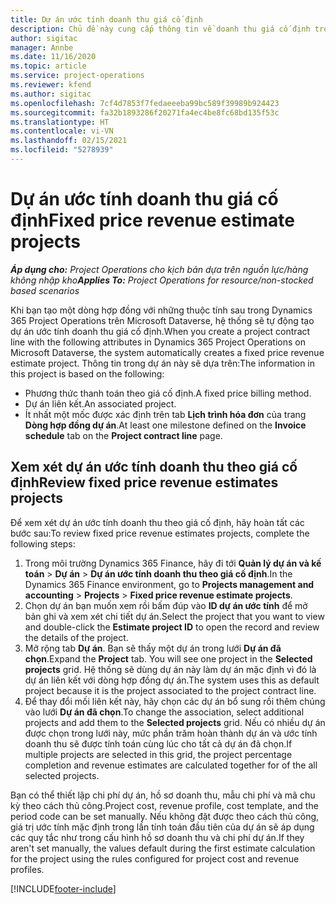 ```yaml
---
title: Dự án ước tính doanh thu giá cố định
description: Chủ đề này cung cấp thông tin về doanh thu giá cố định trong dự án.
author: sigitac
manager: Annbe
ms.date: 11/16/2020
ms.topic: article
ms.service: project-operations
ms.reviewer: kfend
ms.author: sigitac
ms.openlocfilehash: 7cf4d7853f7fedaeeeba99bc589f39989b924423
ms.sourcegitcommit: fa32b1893286f20271fa4ec4be8fc68bd135f53c
ms.translationtype: HT
ms.contentlocale: vi-VN
ms.lasthandoff: 02/15/2021
ms.locfileid: "5278939"
---
```

# <a name="fixed-price-revenue-estimate-projects"></a><span data-ttu-id="43547-103">Dự án ước tính doanh thu giá cố định</span><span class="sxs-lookup"><span data-stu-id="43547-103">Fixed price revenue estimate projects</span></span> 

<span data-ttu-id="43547-104">_**Áp dụng cho:** Project Operations cho kịch bản dựa trên nguồn lực/hàng không nhập kho_</span><span class="sxs-lookup"><span data-stu-id="43547-104">_**Applies To:** Project Operations for resource/non-stocked based scenarios_</span></span>

<span data-ttu-id="43547-105">Khi bạn tạo một dòng hợp đồng với những thuộc tính sau trong Dynamics 365 Project Operations trên Microsoft Dataverse, hệ thống sẽ tự động tạo dự án ước tính doanh thu giá cố định.</span><span class="sxs-lookup"><span data-stu-id="43547-105">When you create a project contract line with the following attributes in Dynamics 365 Project Operations on Microsoft Dataverse, the system automatically creates a fixed price revenue estimate project.</span></span> <span data-ttu-id="43547-106">Thông tin trong dự án này sẽ dựa trên:</span><span class="sxs-lookup"><span data-stu-id="43547-106">The information in this project is based on the following:</span></span>

  - <span data-ttu-id="43547-107">Phương thức thanh toán theo giá cố định.</span><span class="sxs-lookup"><span data-stu-id="43547-107">A fixed price billing method.</span></span>
  - <span data-ttu-id="43547-108">Dự án liên kết.</span><span class="sxs-lookup"><span data-stu-id="43547-108">An associated project.</span></span>
  - <span data-ttu-id="43547-109">Ít nhất một mốc được xác định trên tab **Lịch trình hóa đơn** của trang **Dòng hợp đồng dự án**.</span><span class="sxs-lookup"><span data-stu-id="43547-109">At least one milestone defined on the **Invoice schedule** tab on the **Project contract line** page.</span></span>

## <a name="review-fixed-price-revenue-estimates-projects"></a><span data-ttu-id="43547-110">Xem xét dự án ước tính doanh thu theo giá cố định</span><span class="sxs-lookup"><span data-stu-id="43547-110">Review fixed price revenue estimates projects</span></span>
<span data-ttu-id="43547-111">Để xem xét dự án ước tính doanh thu theo giá cố định, hãy hoàn tất các bước sau:</span><span class="sxs-lookup"><span data-stu-id="43547-111">To review fixed price revenue estimates projects, complete the following steps:</span></span>

1. <span data-ttu-id="43547-112">Trong môi trường Dynamics 365 Finance, hãy đi tới **Quản lý dự án và kế toán** > **Dự án** > **Dự án ước tính doanh thu theo giá cố định**.</span><span class="sxs-lookup"><span data-stu-id="43547-112">In the Dynamics 365 Finance environment, go to **Projects management and accounting** > **Projects** > **Fixed price revenue estimate projects**.</span></span>
2. <span data-ttu-id="43547-113">Chọn dự án bạn muốn xem rồi bấm đúp vào **ID dự án ước tính** để mở bản ghi và xem xét chi tiết dự án.</span><span class="sxs-lookup"><span data-stu-id="43547-113">Select the project that you want to view and double-click the **Estimate project ID** to open the record and review the details of the project.</span></span>
3. <span data-ttu-id="43547-114">Mở rộng tab **Dự án**. Bạn sẽ thấy một dự án trong lưới **Dự án đã chọn**.</span><span class="sxs-lookup"><span data-stu-id="43547-114">Expand the **Project** tab. You will see one project in the **Selected projects** grid.</span></span> <span data-ttu-id="43547-115">Hệ thống sẽ dùng dự án này làm dự án mặc định vì đó là dự án liên kết với dòng hợp đồng dự án.</span><span class="sxs-lookup"><span data-stu-id="43547-115">The system uses this as default project because it is the project associated to the project contract line.</span></span> 
4. <span data-ttu-id="43547-116">Để thay đổi mối liên kết này, hãy chọn các dự án bổ sung rồi thêm chúng vào lưới **Dự án đã chọn**.</span><span class="sxs-lookup"><span data-stu-id="43547-116">To change the association, select additional projects and add them to the **Selected projects** grid.</span></span> <span data-ttu-id="43547-117">Nếu có nhiều dự án được chọn trong lưới này, mức phần trăm hoàn thành dự án và ước tính doanh thu sẽ được tính toán cùng lúc cho tất cả dự án đã chọn.</span><span class="sxs-lookup"><span data-stu-id="43547-117">If multiple projects are selected in this grid, the project percentage completion and revenue estimates are calculated together for of the all selected projects.</span></span>

  <span data-ttu-id="43547-118">Bạn có thể thiết lập chi phí dự án, hồ sơ doanh thu, mẫu chi phí và mã chu kỳ theo cách thủ công.</span><span class="sxs-lookup"><span data-stu-id="43547-118">Project cost, revenue profile, cost template, and the period code can be set manually.</span></span> <span data-ttu-id="43547-119">Nếu không đặt được theo cách thủ công, giá trị ước tính mặc định trong lần tính toán đầu tiên của dự án sẽ áp dụng các quy tắc như trong cấu hình hồ sơ doanh thu và chi phí dự án.</span><span class="sxs-lookup"><span data-stu-id="43547-119">If they aren't set manually, the values default during the first estimate calculation for the project using the rules configured for project cost and revenue profiles.</span></span>



[!INCLUDE[footer-include](../includes/footer-banner.md)]